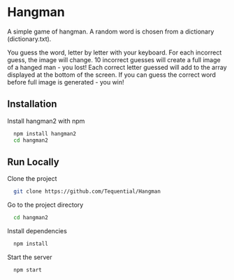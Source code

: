 
# Hangman

A simple game of hangman. A random word is chosen from a dictionary (dictionary.txt).

You guess the word, letter by letter with your keyboard.
For each incorrect guess, the image will change.
10 incorrect guesses will create a full image of a hanged man - you lost!
Each correct letter guessed will add to the array displayed at the bottom of the screen.
If you can guess the correct word before full image is generated - you win!


## Installation

Install hangman2 with npm

```bash
  npm install hangman2
  cd hangman2
```
    
## Run Locally

Clone the project

```bash
  git clone https://github.com/Tequential/Hangman
```

Go to the project directory

```bash
  cd hangman2
```

Install dependencies

```bash
  npm install
```

Start the server

```bash
  npm start
```





